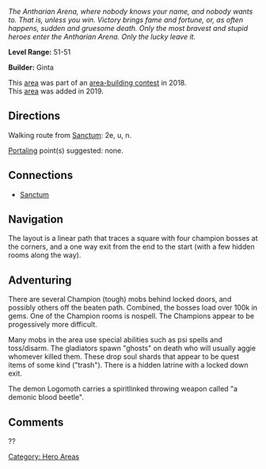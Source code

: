 *The Antharian Arena, where nobody knows your name, and nobody wants to.
That is, unless you win. Victory brings fame and fortune, or, as often
happens, sudden and gruesome death. Only the most bravest and stupid
heroes enter the Antharian Arena. Only the lucky leave it.*

**Level Range:** 51-51

**Builder:** Ginta

This [area](:Category:_Areas "wikilink") was part of an [area-building
contest](Area-Building_Contests "wikilink") in 2018.  
This [area](:Category:_Areas "wikilink") was added in 2019.  

## Directions

Walking route from [Sanctum](Sanctum "wikilink"): 2e, u, n.

[Portaling](Portal "wikilink") point(s) suggested: none.

## Connections

-   [Sanctum](Sanctum "wikilink")

## Navigation

The layout is a linear path that traces a square with four champion
bosses at the corners, and a one way exit from the end to the start
(with a few hidden rooms along the way).

## Adventuring

There are several Champion (tough) mobs behind locked doors, and
possibly others off the beaten path. Combined, the bosses load over 100k
in gems. One of the Champion rooms is nospell. The Champions appear to
be progessively more difficult.

Many mobs in the area use special abilities such as psi spells and
toss/disarm. The gladiators spawn "ghosts" on death who will usually
aggie whomever killed them. These drop soul shards that appear to be
quest items of some kind ("trash"). There is a hidden latrine with a
locked down exit.

The demon Logomoth carries a spiritlinked throwing weapon called "a
demonic blood beetle".

## Comments

??

[Category: Hero Areas](Category:_Hero_Areas "wikilink")
